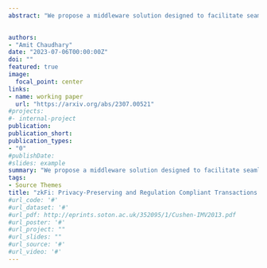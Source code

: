 ```yaml
---
abstract: "We propose a middleware solution designed to facilitate seamless integration of privacy using zero-knowledge proofs within various multi-chain protocols, encompassing domains such as DeFi, gaming, social networks, DAOs, e-commerce, and the metaverse. Our design achieves two divergent goals. zkFi aims to preserve consumer privacy while achieving regulation compliance through zero-knowledge proofs. These ends are simultaneously achievable. zkFi protocol is designed to function as a plug-and-play solution, offering developers the flexibility to handle transactional assets while abstracting away the complexities associated with zero-knowledge proofs. Notably, specific expertise in zero-knowledge proofs (ZKP) is optional, attributed to zkFi's modular approach and software development kit (SDK) availability."

 
authors:
- "Amit Chaudhary"
date: "2023-07-06T00:00:00Z"
doi: ""
featured: true
image:
  focal_point: center
links:
- name: working paper
  url: "https://arxiv.org/abs/2307.00521"
#projects:
#- internal-project
publication: 
publication_short:
publication_types:
- "0"
#publishDate: 
#slides: example
summary: "We propose a middleware solution designed to facilitate seamless integration of privacy using zero-knowledge proofs within various multi-chain protocols, encompassing domains such as DeFi, gaming, social networks, DAOs, e-commerce, and the metaverse. Our design achieves two divergent goals. zkFi aims to preserve consumer privacy while achieving regulation compliance through zero-knowledge proofs. These ends are simultaneously achievable. zkFi protocol is designed to function as a plug-and-play solution, offering developers the flexibility to handle transactional assets while abstracting away the complexities associated with zero-knowledge proofs. Notably, specific expertise in zero-knowledge proofs (ZKP) is optional, attributed to zkFi's modular approach and software development kit (SDK) availability. ."
tags:
- Source Themes
title: "zkFi: Privacy-Preserving and Regulation Compliant Transactions using Zero Knowledge Proofs"
#url_code: '#'
#url_dataset: '#'
#url_pdf: http://eprints.soton.ac.uk/352095/1/Cushen-IMV2013.pdf
#url_poster: '#'
#url_project: ""
#url_slides: ""
#url_source: '#'
#url_video: '#'
---
```


